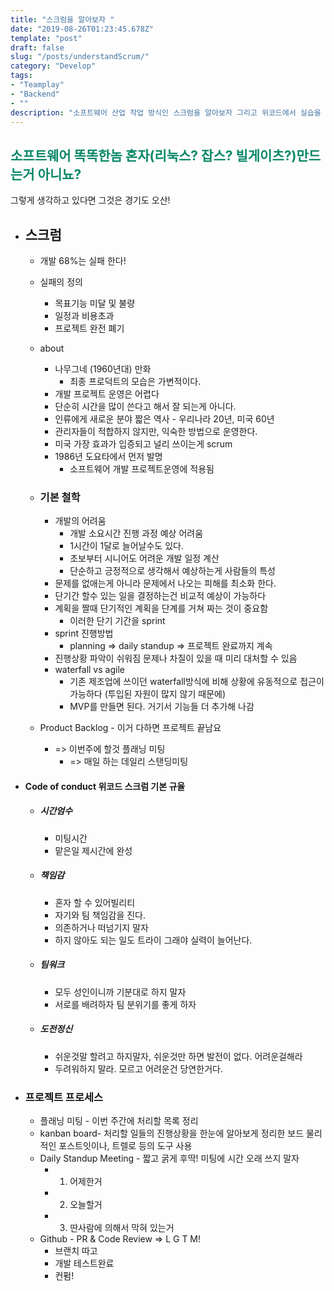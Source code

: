 ```yaml
---
title: "스크럼을 알아보자 "
date: "2019-08-26T01:23:45.678Z"
template: "post"
draft: false
slug: "/posts/understandScrum/"
category: "Develop"
tags:
- "Teamplay"
- "Backend"
- ""
description: "소프트웨어 산업 작업 방식인 스크럼을 알아보자 그리고 위코드에서 실습을 해보자. "
---
```

<h2 style="color:rgb(9, 136, 104)">소프트웨어 똑똑한놈 혼자(리눅스? 잡스? 빌게이츠?)만드는거 아니뇨? </h2>

그렇게 생각하고 있다면 그것은 경기도 오산! 

- ## 스크럼

  - 개발 68%는 실패 한다! 

  - 실패의 정의

    - 목표기능 미달 및 불량
    - 일정과 비용초과 
    - 프로젝트 완전 폐기 

  - about

    - 나무그네 (1960년대) 만화 
      - 최종 프로덕트의 모습은 가변적이다.
    - 개발 프로젝트 운영은 어렵다
    - 단순히 시간을 많이 쓴다고 해서 잘 되는게 아니다. 
    - 인류에게 새로운 분야 짧은 역사 - 우리나라 20년, 미국 60년
    - 관리자들이 적합하지 않지만, 익숙한 방법으로 운영한다.
    - 미국 가장 효과가 입증되고 널리 쓰이는게 scrum 
    - 1986년 도요타에서 먼저 발명
      - 소프트웨어 개발 프로젝트운영에 적용됨

  - ### 기본 철학

    - 개발의 어려움
      - 개발 소요시간 진행 과정 예상 어려움 
      - 1시간이 1달로 늘어날수도 있다. 
      - 초보부터 시니어도 어려운 개발 일정 계산 
      - 단순하고 긍정적으로 생각해서 예상하는게 사람들의 특성 
    - 문제를 없애는게 아니라 문제에서 나오는 피해를 최소화 한다. 
    - 단기간 할수 있는 일을 결정하는건 비교적 예상이 가능하다 
    - 계획을 짤때 단기적인 계획을 단계를 거쳐 짜는 것이 중요함
      - 이러한 단기 기간을 sprint
    - sprint 진행방법
      - planning => daily standup => 프로젝트 완료까지 계속
    - 진행상황 파악이 쉬워짐 문제나 차질이 있을 때 미리 대처할 수 있음 
    - waterfall vs agile 
      - 기존 제조업에 쓰이던 waterfall방식에 비해 상황에 유동적으로 접근이 가능하다 (투입된 자원이 많지 않기 때문에) 
      - MVP를 만들면 된다. 거기서 기능들 더 추가해 나감  

  - Product Backlog - 이거 다하면 프로젝트 끝남요

    - => 이번주에 할것 플래닝 미팅
      - => 매일 하는 데일리 스탠딩미팅

- #### Code of conduct 위코드 스크럼 기본 규율 

  - ##### 시간엄수

    - 미팅시간
    - 맡은일 제시간에 완성

  - ##### 책임감

    - 혼자 할 수 있어빌리티
    - 자기와 팀 책임감을 진다.
    - 의존하거나 떠넘기지 말자
    - 하지 않아도 되는 일도 트라이 그래야 실력이 늘어난다.

  - ##### 팀워크 

    - 모두 성인이니까 기분대로 하지 말자
    - 서로를 배려하자 팀 분위기를 좋게 하자

  - ##### 도전정신 

    - 쉬운것말 할려고 하지말자, 쉬운것만 하면 발전이 없다. 어려운걸해라
    - 두려워하지 말라. 모르고 어려운건 당연한거다.

- ### 프로젝트 프로세스

  - 플래닝 미팅 - 이번 주간에 처리할 목록 정리 
  - kanban board- 처리할 일들의 진행상황을 한눈에 알아보게 정리한 보드 물리적인 포스트잇이나, 트렐로 등의 도구 사용
  - Daily Standup Meeting - 짧고 굵게 후딱! 미팅에 시간 오래 쓰지 말자 
    - 1. 어제한거
    - 2. 오늘할거
    - 3. 딴사람에 의해서 막혀 있는거
  - Github - PR & Code Review => L G T M!
    - 브랜치 따고 
    - 개발 테스트완료
    - 컨펌!

  
